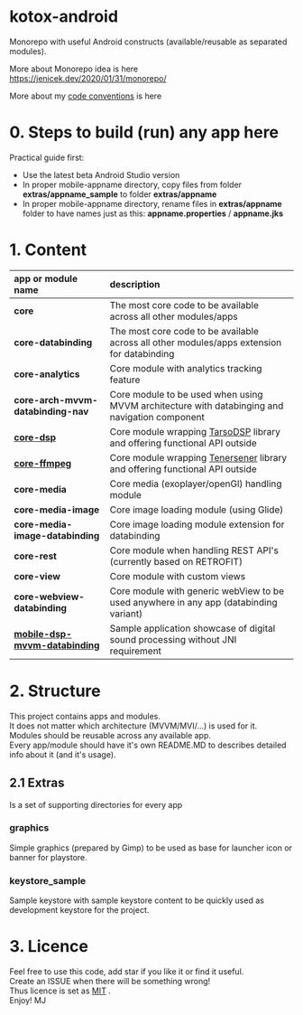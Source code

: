 # kotox-android

Monorepo with useful Android constructs (available/reusable as separated modules).  

More about Monorepo idea is here https://jenicek.dev/2020/01/31/monorepo/     

More about my [code conventions](code-conventions.md) is here

# 0. Steps to build (run) any app here  
Practical guide first:

- Use the latest beta Android Studio version
- In proper mobile-appname directory, copy files from folder **extras/appname_sample** to folder **extras/appname** 
- In proper mobile-appname directory, rename files in **extras/appname** folder to have names just as this: **appname.properties** / **appname.jks**

# 1. Content

| app or module name                                                                         | description                                                                                                                |
|:-------------------------------------------------------------------------------------------|:---------------------------------------------------------------------------------------------------------------------------|                                                                            
| **core**                                                                                   | The most core code to be available across all other modules/apps                                                           |
| **core-databinding**                                                                       |  The most core code to be available across all other modules/apps extension for databinding                                                                                    |
| **core-analytics**                                                                         | Core module with analytics tracking feature                                                                                |
| **core-arch-mvvm-databinding-nav**                                                         | Core module to be used when using MVVM architecture with databinging and navigation component                              |
| **[core-dsp](./core-dsp/readme.md)**                                                       | Core module wrapping [TarsoDSP](https://github.com/JorenSix/TarsosDSP) library and offering functional API outside         |
| **[core-ffmpeg](./core-ffmpeg/readme.md)**                                                 | Core module wrapping [Tenersener](https://github.com/tanersener/mobile-ffmpeg) library and offering functional API outside |
| **core-media**                                                                             | Core media (exoplayer/openGl) handling module                                                                              |
| **core-media-image**                                                                       | Core image loading module (using Glide)                                                                                    |
| **core-media-image-databinding**                                                           | Core image loading module extension for databinding                                                                        |
| **core-rest**                                                                              | Core module when handling REST API's (currently based on RETROFIT)                                                         |
| **core-view**                                                                              | Core module with custom views                                                                                              |
| **core-webview-databinding**                                                               | Core module with generic webView to be used anywhere in any app  (databinding variant)                                     |
| **[mobile-dsp-mvvm-databinding](./mobile-dsp-mvvm-databinding/readme.md)**                 | Sample application showcase of digital sound processing without JNI requirement                                            |  


# 2. Structure
This project contains apps and modules.   
It does not matter which architecture (MVVM/MVI/...) is used for it.  
Modules should be reusable across any available app.  
Every app/module should have it's own README.MD to describes detailed info about it (and it's usage).  


## 2.1 Extras
Is a set of supporting directories for every app
### graphics
Simple graphics (prepared by Gimp) to be used as base for launcher icon or banner for playstore.  
### keystore_sample
Sample keystore with sample keystore content to be quickly used as development keystore for the project.

# 3. Licence
Feel free to use this code, add star if you like it or find it useful.  
Create an ISSUE when there will be something wrong!  
Thus licence is set as [MIT](LICENSE) .  
Enjoy! MJ